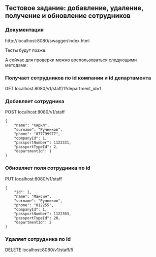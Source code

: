 ## Тестовое задание: добавление, удаление, получение и обновление сотрудников
### Документация
http://localhost:8080/swagger/index.html

Тесты будут позже. 

А сейчас для проверки можно воспользоваться следующими методами:

### Получает сотрудников по id компании и id департамента
GET localhost:8080/v1/staff/1?department_id=1

### Добавляет сотрудника
POST localhost:8080/v1/staff

    {
        "name": "Кирил",
        "surname": "Ручников",
        "phone": "877799977",
        "companyId": 1,
        "passportNumber": 1122331,
        "passportTypeId": 2,
        "departmentId": 1
    }

### Обновляет поля сотрудника по id
PUT localhost:8080/v1/staff

    {
        "id": 1,
        "name": "Максим",
        "surname": "Ручников",
        "phone": "012255",
        "companyId": 1,
        "passportNumber": 1122303,
        "passportTypeId": 20,
        "departmentId": 2
    }

### Удаляет сотрудника по id
DELETE localhost:8080/v1/staff/5